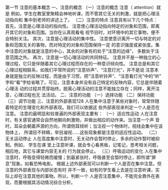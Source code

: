 第一节 注意的基本概念
一、注意的概念
（一）注意的概念
注意（ attention）就是
例如，学生在教室里聚精会神地听课，而不管其它无关的刺激，就是把心理活动指向和
集中到老师的讲述上了。
（二）注意的特点
注意具有以下几个特点：
首先，注意是心理活动的指向性。
注意使心理活动指向特定的对象和范围，即离开其它的对象和范围。当你在认真观看电
视节目时，对环境中的其它事物，便不会特别关注。
其次，注意是心理活动的集中性。
注意使意识离开一切与特定的对象和范围无关的事物，而对特定的对象和范围保持一定
的意识强度或紧张度。集中注意的对象就是注意的中心，其余的对象有的处于“注意的边缘”，
多数处于注意范围之外。
再次，注意是一切心理活动的共同特征。
注意并不是一种独立的心理过程，它只是伴随着其它心理过程而存在的一种意识倾向性。
注意总是和其它心理过程相联系，如我们平常所说的“注意铃声”、“注意灯光”，并不是说
注意本身就是独立的反映过程，而是由于习惯，把“注意听铃声”、“注意看灯光”中的“听”
字和“看”字给省略了。可见，注意本身并没有自己特定的反映内容，它总是伴随着心理活
动的过程并贯穿始终。脱离心理活动的注意不能独立存在；同样，离开注意，心理过程也无
法活动。
二、注意的功能
（一）选择功能
（二）保持功能
（三）调节功能
三、注意的外部表现128
人在集中注意于某些对象时，常常伴随着特定的生理变化和外部表现。我们可以依据这
些外部表现来判定一个人是否在注意。
注意的最明显和较普遍的外部表现主要有：
（一）适应性运动
人在注意时，有关感官通常会自然地朝向刺激物，并做出相应的动作来。当注意一个声
音时，耳朵会朝着声源的方向，所谓侧耳倾听；当注视一个物体时，视线会集中在该物体上，
所谓目不转睛，举目凝视……这些现象都是注意的适应性运动。
（二）无关运动停止
人在高度集中注意时，无关动作会暂时停止，多余的动作暂时被抑制。例如， 学生在课
堂上注意听课，就会专心看黑板，记笔记，思考相关问题，相应地，其它与课堂内容无关的
行为就会停止。
（三）呼吸运动的变化
人在集中注意时，呼吸变得轻微而缓慢；到最紧张时，呼吸甚至会暂时停止，即所谓“屏
息”现象。如看恐怖电影。
根据上述外部表现可以判断一个人是否在集中注意。但注意的外部表现与内部状态有时
并不一致，如有的学生看上去是在注意听课，实际上却在注意其他的事物。所以，判断一个
人是否注意集中，不能完全靠外在表现，而要根据其活动情况综合分析。

